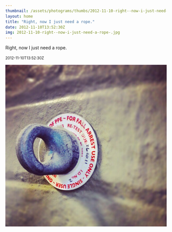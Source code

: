 ```yaml
---
thumbnail: /assets/photograms/thumbs/2012-11-10-right--now-i-just-need-a-rope-.jpg
layout: home
title: "Right, now I just need a rope."
date: 2012-11-10T13:52:30Z
img: 2012-11-10-right--now-i-just-need-a-rope-.jpg
---
```


Right, now I just need a rope.

<small>2012-11-10T13:52:30Z</small>

![Right, now I just need a rope.](/assets/photograms/original/2012-11-10-right--now-i-just-need-a-rope-.jpg)
